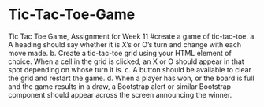 # Tic-Tac-Toe-Game

Tic Tac Toe Game, Assignment for Week 11
#create a game of tic-tac-toe.
a. A heading should say whether it is X’s or O’s turn and change with each move made.
b. Create a tic-tac-toe grid using your HTML element of choice. When a cell in the grid is clicked, an X or O should appear in that spot depending on whose turn it is.
c. A button should be available to clear the grid and restart the game.
d. When a player has won, or the board is full and the game results in a draw, a Bootstrap alert or similar Bootstrap component should appear across the screen announcing the winner.
